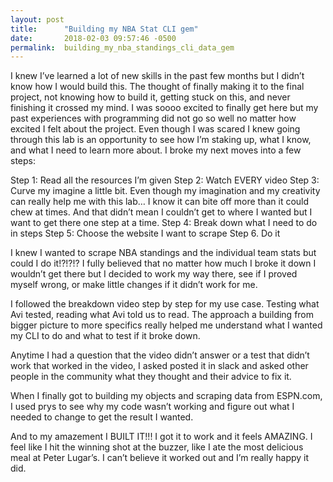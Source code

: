 ```yaml
---
layout: post
title:      "Building my NBA Stat CLI gem"
date:       2018-02-03 09:57:46 -0500
permalink:  building_my_nba_standings_cli_data_gem
---
```




I knew I’ve learned a lot of new skills in the past few months but I didn’t know how I would build this. The thought of finally making it to the final project, not knowing how to build it, getting stuck on this, and never finishing it crossed my mind. I was soooo excited to finally get here but my past experiences with programming did not go so well no matter how excited I felt about the project. Even though I was scared I knew going through this lab is an opportunity to see how I’m staking up, what I know, and what I need to learn more about. I broke my next moves into a few steps:

Step 1: Read all the resources I’m given
Step 2: Watch EVERY video
Step 3: Curve my imagine a little bit. Even though my imagination and my creativity can really help me with this lab… I know it can bite off more than it could chew at times. And that didn’t mean I couldn’t get to where I wanted but I want to get there one step at a time.
Step 4: Break down what I need to do in steps
Step 5: Choose the website I want to scrape
Step 6. Do it

I knew I wanted to scrape NBA standings and the individual team stats but could I do it!?!?!? I fully believed that no matter how much I broke it down I wouldn’t get there but I decided to work my way there, see if I proved myself wrong, or make little changes if it didn’t work for me.

I followed the breakdown video step by step for my use case. Testing what Avi tested, reading what Avi told us to read. The approach a building from bigger picture to more specifics really helped me understand what I wanted my CLI to do and what to test if it broke down. 

Anytime I had a question that the video didn’t answer or a test that didn’t work that worked in the video, I asked posted it in slack and asked other people in the community what they thought and their advice to fix it. 

When I finally got to building my objects and scraping data from ESPN.com, I used prys to see why my code wasn’t working and figure out what I needed to change to get the result I wanted. 

And to my amazement I BUILT IT!!! I got it to work and it feels AMAZING. I feel like I hit the winning shot at the buzzer, like I ate the most delicious meal at Peter Lugar’s. I can’t believe it worked out and I’m really happy it did.
